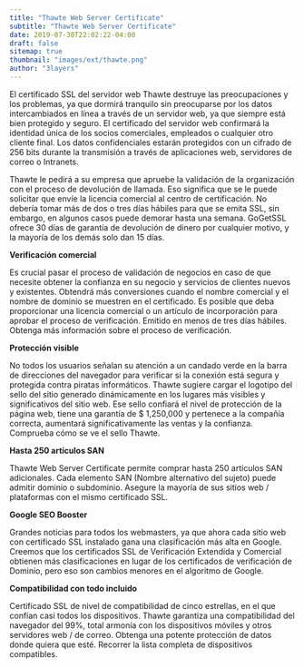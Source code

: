 ```yaml
---
title: "Thawte Web Server Certificate"
subtitle: "Thawte Web Server Certificate"
date: 2019-07-30T22:02:22-04:00
draft: false
sitemap: true
thumbnail: "images/ext/thawte.png"
author: "3layers"
---
```


El certificado SSL del servidor web Thawte destruye las preocupaciones y los problemas, ya que dormirá tranquilo sin preocuparse por los datos intercambiados en línea a través de un servidor web, ya que siempre está bien protegido y seguro. El certificado del servidor web confirmará la identidad única de los socios comerciales, empleados o cualquier otro cliente final. Los datos confidenciales estarán protegidos con un cifrado de 256 bits durante la transmisión a través de aplicaciones web, servidores de correo o Intranets.

Thawte le pedirá a su empresa que apruebe la validación de la organización con el proceso de devolución de llamada. Eso significa que se le puede solicitar que envíe la licencia comercial al centro de certificación. No debería tomar más de dos o tres días hábiles para que se emita SSL, sin embargo, en algunos casos puede demorar hasta una semana. GoGetSSL ofrece 30 días de garantía de devolución de dinero por cualquier motivo, y la mayoría de los demás solo dan 15 días.

**Verificación comercial**

Es crucial pasar el proceso de validación de negocios en caso de que necesite obtener la confianza en su negocio y servicios de clientes nuevos y existentes. Obtendrá más conversiones cuando el nombre comercial y el nombre de dominio se muestren en el certificado. Es posible que deba proporcionar una licencia comercial o un artículo de incorporación para aprobar el proceso de verificación. Emitido en menos de tres días hábiles. Obtenga más información sobre el proceso de verificación.

**Protección visible**

No todos los usuarios señalan su atención a un candado verde en la barra de direcciones del navegador para verificar si la conexión está segura y protegida contra piratas informáticos. Thawte sugiere cargar el logotipo del sello del sitio generado dinámicamente en los lugares más visibles y significativos del sitio web. Ese sello confiará el nivel de protección de la página web, tiene una garantía de $ 1,250,000 y pertenece a la compañía correcta, aumentará significativamente las ventas y la confianza. Comprueba cómo se ve el sello Thawte.

**Hasta 250 artículos SAN**

Thawte Web Server Certificate permite comprar hasta 250 artículos SAN adicionales. Cada elemento SAN (Nombre alternativo del sujeto) puede admitir dominio o subdominio. Asegure la mayoría de sus sitios web / plataformas con el mismo certificado SSL.

**Google SEO Booster**

Grandes noticias para todos los webmasters, ya que ahora cada sitio web con certificado SSL instalado gana una clasificación más alta en Google. Creemos que los certificados SSL de Verificación Extendida y Comercial obtienen más clasificaciones en lugar de los certificados de verificación de Dominio, pero eso son cambios menores en el algoritmo de Google.

**Compatibilidad con todo incluido**

Certificado SSL de nivel de compatibilidad de cinco estrellas, en el que confían casi todos los dispositivos. Thawte garantiza una compatibilidad del navegador del 99%, total armonía con los dispositivos móviles y otros servidores web / de correo. Obtenga una potente protección de datos donde quiera que esté. Recorrer la lista completa de dispositivos compatibles.